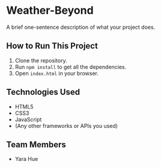 # Weather-Beyond

A brief one-sentence description of what your project does.

## How to Run This Project

1.  Clone the repository.
2.  Run `npm install` to get all the dependencies.
3.  Open `index.html` in your browser.

## Technologies Used

* HTML5
* CSS3
* JavaScript
* (Any other frameworks or APIs you used)

## Team Members
* Yara Hue
